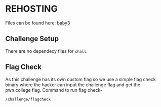 # REHOSTING

Files can be found here: [baby3](https://2022.angstromctf.com/challenges)

## Challenge Setup
There are no dependecy files for `chall`.

## Flag Check

As this challenge has its own custom flag so we use a simple flag check binary where the hacker can input the challenge flag and get the pwn.college flag. Command to run flag check-
```
/challenge/flagcheck
```
